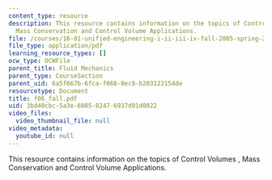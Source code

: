 ```yaml
---
content_type: resource
description: This resource contains information on the topics of Control Volumes ,
  Mass Conservation and Control Volume Applications.
file: /courses/16-01-unified-engineering-i-ii-iii-iv-fall-2005-spring-2006/3bd40cbc5a3e608582476937d91d0822_f06_fall.pdf
file_type: application/pdf
learning_resource_types: []
ocw_type: OCWFile
parent_title: Fluid Mechanics
parent_type: CourseSection
parent_uid: 6a5f667b-6fca-f068-0ec8-b203122154de
resourcetype: Document
title: f06_fall.pdf
uid: 3bd40cbc-5a3e-6085-8247-6937d91d0822
video_files:
  video_thumbnail_file: null
video_metadata:
  youtube_id: null
---
```

This resource contains information on the topics of Control Volumes , Mass Conservation and Control Volume Applications.